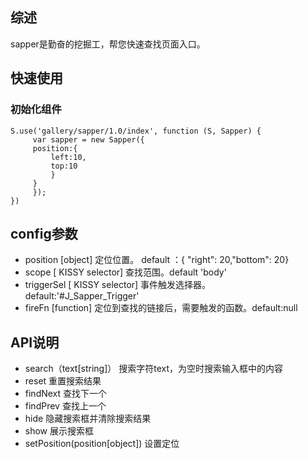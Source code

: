 ## 综述

sapper是勤奋的挖掘工，帮您快速查找页面入口。

## 快速使用

### 初始化组件

    S.use('gallery/sapper/1.0/index', function (S, Sapper) {
         var sapper = new Sapper({
         position:{
             left:10,
             top:10
             }
         }
         });
    })

## config参数

* position [object] 定位位置。 default ：{  "right": 20,"bottom": 20}
* scope  [ KISSY selector] 查找范围。default 'body'
*  triggerSel [ KISSY selector]   事件触发选择器。   default:'#J_Sapper_Trigger'
* fireFn [function]  定位到查找的链接后，需要触发的函数。default:null

## API说明

* search（text[string]） 搜索字符text，为空时搜索输入框中的内容
* reset 重置搜索结果
* findNext 查找下一个
* findPrev 查找上一个
* hide 隐藏搜索框并清除搜索结果
* show 展示搜索框
* setPosition(position[object]) 设置定位